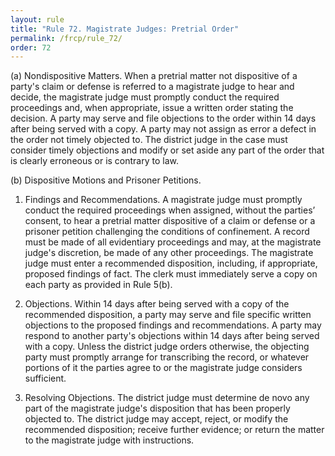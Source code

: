 ```yaml
---
layout: rule
title: "Rule 72. Magistrate Judges: Pretrial Order"
permalink: /frcp/rule_72/
order: 72
---
```


(a) Nondispositive Matters. When a pretrial matter not dispositive of a party's claim or defense is referred to a magistrate judge to hear and decide, the magistrate judge must promptly conduct the required proceedings and, when appropriate, issue a written order stating the decision. A party may serve and file objections to the order within 14 days after being served with a copy. A party may not assign as error a defect in the order not timely objected to. The district judge in the case must consider timely objections and modify or set aside any part of the order that is clearly erroneous or is contrary to law.


(b) Dispositive Motions and Prisoner Petitions.


1. Findings and Recommendations. A magistrate judge must promptly conduct the required proceedings when assigned, without the parties’ consent, to hear a pretrial matter dispositive of a claim or defense or a prisoner petition challenging the conditions of confinement. A record must be made of all evidentiary proceedings and may, at the magistrate judge's discretion, be made of any other proceedings. The magistrate judge must enter a recommended disposition, including, if appropriate, proposed findings of fact. The clerk must immediately serve a copy on each party as provided in Rule 5(b).


2. Objections. Within 14 days after being served with a copy of the recommended disposition, a party may serve and file specific written objections to the proposed findings and recommendations. A party may respond to another party's objections within 14 days after being served with a copy. Unless the district judge orders otherwise, the objecting party must promptly arrange for transcribing the record, or whatever portions of it the parties agree to or the magistrate judge considers sufficient.


3. Resolving Objections. The district judge must determine de novo any part of the magistrate judge's disposition that has been properly objected to. The district judge may accept, reject, or modify the recommended disposition; receive further evidence; or return the matter to the magistrate judge with instructions.
